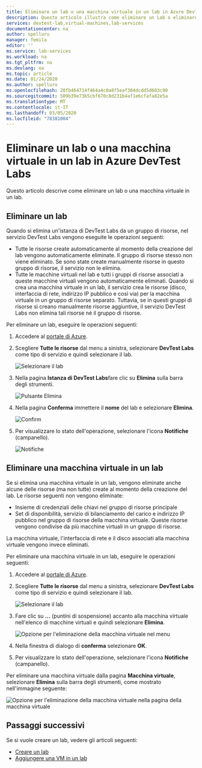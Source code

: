 ```yaml
---
title: Eliminare un lab o una macchina virtuale in un lab in Azure DevTest Labs
description: Questo articolo illustra come eliminare un Lab o eliminare una macchina virtuale in un Lab usando il portale di Azure (Azure DevTest Labs).
services: devtest-lab,virtual-machines,lab-services
documentationcenter: na
author: spelluru
manager: femila
editor: ''
ms.service: lab-services
ms.workload: na
ms.tgt_pltfrm: na
ms.devlang: na
ms.topic: article
ms.date: 01/24/2020
ms.author: spelluru
ms.openlocfilehash: 28fb464714f464a4c0a8f5eaf304dcdd5d603c90
ms.sourcegitcommit: 509b39e73b5cbf670c8d231b4af1e6cfafa82e5a
ms.translationtype: MT
ms.contentlocale: it-IT
ms.lasthandoff: 03/05/2020
ms.locfileid: "78381004"
---
```

# <a name="delete-a-lab-or-vm-in-a-lab-in-azure-devtest-labs"></a>Eliminare un lab o una macchina virtuale in un lab in Azure DevTest Labs
Questo articolo descrive come eliminare un lab o una macchina virtuale in un lab.

## <a name="delete-a-lab"></a>Eliminare un lab
Quando si elimina un'istanza di DevTest Labs da un gruppo di risorse, nel servizio DevTest Labs vengono eseguite le operazioni seguenti: 

- Tutte le risorse create automaticamente al momento della creazione del lab vengono automaticamente eliminate. Il gruppo di risorse stesso non viene eliminato. Se sono state create manualmente risorse in questo gruppo di risorse, il servizio non le elimina. 
- Tutte le macchine virtuali nel lab e tutti i gruppi di risorse associati a queste macchine virtuali vengono automaticamente eliminati. Quando si crea una macchina virtuale in un lab, il servizio crea le risorse (disco, interfaccia di rete, indirizzo IP pubblico e così via) per la macchina virtuale in un gruppo di risorse separato. Tuttavia, se in questi gruppi di risorse si creano manualmente risorse aggiuntive, il servizio DevTest Labs non elimina tali risorse né il gruppo di risorse. 

Per eliminare un lab, eseguire le operazioni seguenti: 

1. Accedere al [portale di Azure](https://portal.azure.com).
2. Scegliere **Tutte le risorse** dal menu a sinistra, selezionare **DevTest Labs** come tipo di servizio e quindi selezionare il lab.

    ![Selezionare il lab](media/devtest-lab-delete-lab-vm/select-lab.png)
3. Nella pagina **Istanza di DevTest Labs**fare clic su **Elimina** sulla barra degli strumenti. 

    ![Pulsante Elimina](media/devtest-lab-delete-lab-vm/delete-button.png)
4. Nella pagina **Conferma** immettere il **nome** del lab e selezionare **Elimina**. 

    ![Confirm](media/devtest-lab-delete-lab-vm/confirm-delete.png)
5. Per visualizzare lo stato dell'operazione, selezionare l'icona **Notifiche** (campanello). 

    ![Notifiche](media/devtest-lab-delete-lab-vm/delete-status.png)

 
## <a name="delete-a-vm-in-a-lab"></a>Eliminare una macchina virtuale in un lab
Se si elimina una macchina virtuale in un lab, vengono eliminate anche alcune delle risorse (ma non tutte) create al momento della creazione del lab. Le risorse seguenti non vengono eliminate: 

-   Insieme di credenziali delle chiavi nel gruppo di risorse principale
-   Set di disponibilità, servizio di bilanciamento del carico e indirizzo IP pubblico nel gruppo di risorse della macchina virtuale. Queste risorse vengono condivise da più macchine virtuali in un gruppo di risorse. 

La macchina virtuale, l'interfaccia di rete e il disco associati alla macchina virtuale vengono invece eliminati. 

Per eliminare una macchina virtuale in un lab, eseguire le operazioni seguenti: 

1. Accedere al [portale di Azure](https://portal.azure.com).
2. Scegliere **Tutte le risorse** dal menu a sinistra, selezionare **DevTest Labs** come tipo di servizio e quindi selezionare il lab.

    ![Selezionare il lab](media/devtest-lab-delete-lab-vm/select-lab.png)
3. Fare clic su **...** (puntini di sospensione) accanto alla macchina virtuale nell'elenco di macchine virtuali e quindi selezionare **Elimina**. 

    ![Opzione per l'eliminazione della macchina virtuale nel menu](media/devtest-lab-delete-lab-vm/delete-vm-menu-in-list.png)
4. Nella finestra di dialogo di **conferma** selezionare **OK**. 
5. Per visualizzare lo stato dell'operazione, selezionare l'icona **Notifiche** (campanello). 

Per eliminare una macchina virtuale dalla pagina **Macchina virtuale**, selezionare **Elimina** sulla barra degli strumenti, come mostrato nell'immagine seguente:

![Opzione per l'eliminazione della macchina virtuale nella pagina della macchina virtuale](media/devtest-lab-delete-lab-vm/delete-from-vm-page.png) 


## <a name="next-steps"></a>Passaggi successivi
Se si vuole creare un lab, vedere gli articoli seguenti: 

- [Creare un lab](devtest-lab-create-lab.md)
- [Aggiungere una VM in un lab](devtest-lab-add-vm.md)